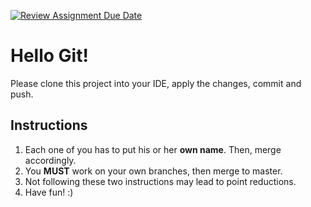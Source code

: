 [![Review Assignment Due Date](https://classroom.github.com/assets/deadline-readme-button-22041afd0340ce965d47ae6ef1cefeee28c7c493a6346c4f15d667ab976d596c.svg)](https://classroom.github.com/a/435l0MnM)
# Hello Git!

Please clone this project into your IDE, apply the changes, commit and push.

## Instructions

1. Each one of you has to put his or her **own name**. Then, merge accordingly.
2. You **MUST** work on your own branches, then merge to master.
3. Not following these two instructions may lead to point reductions.
4. Have fun! :)